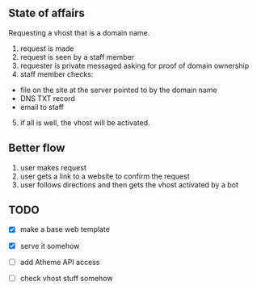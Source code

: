 State of affairs
----------------

Requesting a vhost that is a domain name.

1. request is made
2. request is seen by a staff member
3. requester is private messaged asking for proof of domain ownership
4. staff member checks:
  - file on the site at the server pointed to by the domain name
  - DNS TXT record
  - email to staff
5. if all is well, the vhost will be activated.

Better flow
-----------

1. user makes request
2. user gets a link to a website to confirm the request
3. user follows directions and then gets the vhost activated by a bot

TODO
----

- [X] make a base web template
- [X] serve it somehow
- [ ] add Atheme API access
- [ ] check vhost stuff somehow


